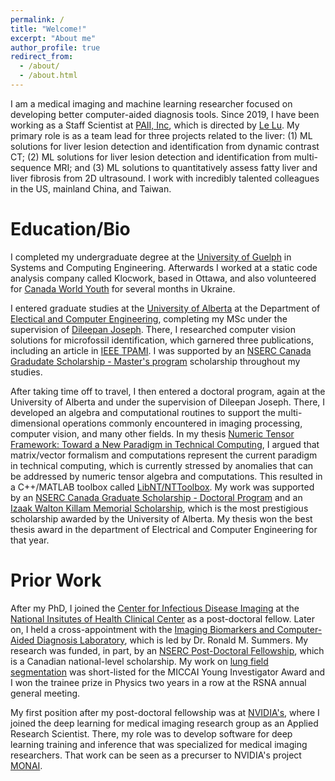 ```yaml
---
permalink: /
title: "Welcome!"
excerpt: "About me"
author_profile: true
redirect_from: 
  - /about/
  - /about.html
---
```



I am a medical imaging and machine learning researcher focused on developing better computer-aided diagnosis tools. Since 2019, I have been working as a Staff Scientist at [PAII, Inc](wwww.paii-labs.com), which is directed by [Le Lu](cs.jhu.edu/~lelu). My primary role is as a team lead for three projects related to the liver: (1) ML solutions for liver lesion detection and identification from dynamic contrast CT; (2) ML solutions for liver lesion detection and identification from multi-sequence MRI; and (3) ML solutions to quantitatively assess fatty liver and liver fibrosis from 2D ultrasound. I work with incredibly talented colleagues in the US, mainland China, and Taiwan. 




Education/Bio
======

I completed my undergraduate degree at the [University of Guelph](https://www.uoguelph.ca/) in Systems and Computing Engineering. Afterwards I worked at a static code analysis company called Klocwork, based in Ottawa, and also volunteered for [Canada World Youth](https://canadaworldyouth.org/) for several months in Ukraine. 

I entered graduate studies at the [University of Alberta](https://www.ualberta.ca/index.html) at the Department of [Electical and Computer Engineering](https://www.ualberta.ca/engineering/electrical-computer-engineering/index.html), completing my MSc under the supervision of [Dileepan Joseph](https://sites.google.com/a/ualberta.ca/djoseph/). There, I researched computer vision solutions for microfossil identification, which garnered three publications, including an article in [IEEE TPAMI](https://extragoya.github.io/publications/2011-01-01-Maximum-likelihood-estimation-of-depth-maps-using-photometric-stereo). I was supported by an [NSERC Canada Gradudate Scholarship - Master's program](https://www.nserc-crsng.gc.ca/Students-Etudiants/PG-CS/CGSM-BESCM_eng.asp) scholarship throughout my studies. 

After taking time off to travel, I then entered a doctoral program, again at the University of Alberta and under the supervision of Dileepan Joseph. There, I developed an algebra and computational routines to support the multi-dimensional operations commonly encountered in imaging processing, computer vision, and many other fields. In my thesis [Numeric Tensor Framework: Toward a New Paradigm in Technical Computing](https://era.library.ualberta.ca/items/bbd2bc24-91f0-4bbe-b4c1-fbc29b3eaab4), I argued that matrix/vector formalism and computations represent the current paradigm in technical computing, which is currently stressed by anomalies that can be addressed by numeric tensor algebra and computations. This resulted in a C++/MATLAB toolbox called [LibNT/NTToolbox](https://github.com/extragoya/LibNT). My work was supported by an [NSERC Canada Graduate Scholarship - Doctoral Program](https://www.nserc-crsng.gc.ca/Students-Etudiants/PG-CS/CGSD-BESCD_eng.asp) and an [Izaak Walton Killam Memorial Scholarship](https://www.ualberta.ca/graduate-studies/awards-and-funding/scholarships/killam.html), which is the most prestigious scholarship awarded by the University of Alberta. My thesis won the best thesis award in the department of Electrical and Computer Engineering for that year. 


Prior Work
======

After my PhD, I joined the [Center for Infectious Disease Imaging](https://clinicalcenter.nih.gov/drd/cidi.html) at the [National Insitutes of Health Clinical Center](https://clinicalcenter.nih.gov/) as a post-doctoral fellow. Later on, I held a cross-appointment with the [Imaging Biomarkers and Computer-Aided Diagnosis Laboratory](https://irp.nih.gov/pi/ronald-summers), which is led by Dr. Ronald M. Summers. My research was funded, in part, by an [NSERC Post-Doctoral Fellowship](https://www.nserc-crsng.gc.ca/students-etudiants/pd-np/pdf-bp_eng.asp), which is a Canadian national-level scholarship. My work on [lung field segmentation](https://extragoya.github.io/proceedings/2017-01-01-Progressive-and-multi-path-holistically-nested-neural-networks-for-pathological-lung-segmentation-from-CT-images) was short-listed for the MICCAI Young Investigator Award and I won the trainee prize in Physics two years in a row at the RSNA annual general meeting. 

My first position after my post-doctoral fellowship was at [NVIDIA's](www.nvidia.com), where I joined the deep learning for medical imaging research group as an Applied Research Scientist. There, my role was to develop software for deep learning training and inference that was specialized for medical imaging researchers. That work can be seen as a precurser to NVIDIA's project [MONAI](https://github.com/Project-MONAI/MONAI). 




